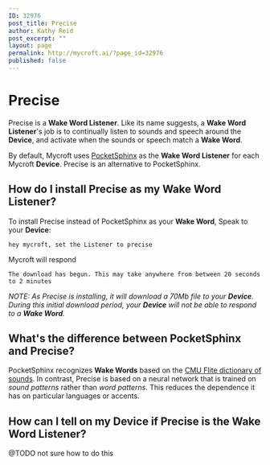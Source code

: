 ```yaml
---
ID: 32976
post_title: Precise
author: Kathy Reid
post_excerpt: ""
layout: page
permalink: http://mycroft.ai/?page_id=32976
published: false
---
```

# Precise

Precise is a **Wake Word Listener**. Like its name suggests, a **Wake Word Listener**'s job is to continually listen to sounds and speech around the **Device**, and activate when the sounds or speech match a **Wake Word**.

By default, Mycroft uses [PocketSphinx](https://github.com/cmusphinx/pocketsphinx) as the **Wake Word Listener** for each Mycroft **Device**. Precise is an alternative to PocketSphinx.

## How do I install Precise as my **Wake Word Listener**?

To install Precise instead of PocketSphinx as your **Wake Word**, Speak to your **Device**:

`hey mycroft, set the Listener to precise`

Mycroft will respond

`The download has begun. This may take anywhere from between 20 seconds to 2 minutes`

_NOTE: As Precise is installing, it will download a 70Mb file to your **Device**. During this initial download period, your **Device** will not be able to respond to a **Wake Word**._

## What's the difference between PocketSphinx and Precise?

PocketSphinx recognizes **Wake Words** based on the [CMU Flite dictionary of sounds](http://www.speech.cs.cmu.edu/cgi-bin/cmudict). In contrast, Precise is based on a neural network that is trained on _sound patterns_ rather than _word patterns_. This reduces the dependence it has on particular languages or accents.

## How can I tell on my Device if Precise is the Wake Word Listener?

@TODO not sure how to do this